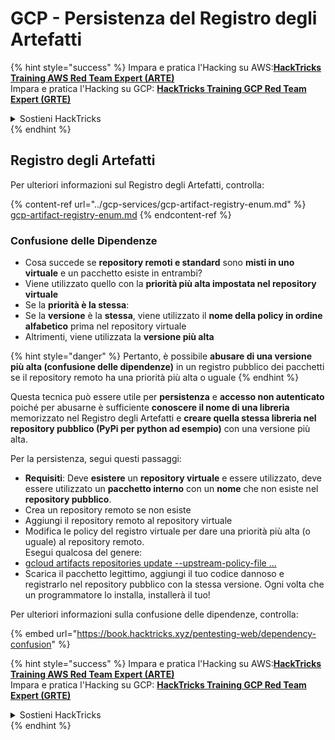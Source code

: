 # GCP - Persistenza del Registro degli Artefatti

{% hint style="success" %}
Impara e pratica l'Hacking su AWS:<img src="/.gitbook/assets/image.png" alt="" data-size="line">[**HackTricks Training AWS Red Team Expert (ARTE)**](https://training.hacktricks.xyz/courses/arte)<img src="/.gitbook/assets/image.png" alt="" data-size="line">\
Impara e pratica l'Hacking su GCP: <img src="/.gitbook/assets/image (2).png" alt="" data-size="line">[**HackTricks Training GCP Red Team Expert (GRTE)**<img src="/.gitbook/assets/image (2).png" alt="" data-size="line">](https://training.hacktricks.xyz/courses/grte)

<details>

<summary>Sostieni HackTricks</summary>

* Controlla i [**piani di abbonamento**](https://github.com/sponsors/carlospolop)!
* **Unisciti al** 💬 [**gruppo Discord**](https://discord.gg/hRep4RUj7f) o al [**gruppo telegram**](https://t.me/peass) o **seguici** su **Twitter** 🐦 [**@hacktricks\_live**](https://twitter.com/hacktricks\_live)**.**
* **Condividi trucchi di hacking inviando PR a** [**HackTricks**](https://github.com/carlospolop/hacktricks) e [**HackTricks Cloud**](https://github.com/carlospolop/hacktricks-cloud) repos di github.

</details>
{% endhint %}

## Registro degli Artefatti

Per ulteriori informazioni sul Registro degli Artefatti, controlla:

{% content-ref url="../gcp-services/gcp-artifact-registry-enum.md" %}
[gcp-artifact-registry-enum.md](../gcp-services/gcp-artifact-registry-enum.md)
{% endcontent-ref %}

### Confusione delle Dipendenze

* Cosa succede se **repository remoti e standard** sono **misti in uno virtuale** e un pacchetto esiste in entrambi?
* Viene utilizzato quello con la **priorità più alta impostata nel repository virtuale**
* Se la **priorità è la stessa**:
* Se la **versione** è la **stessa**, viene utilizzato il **nome della policy in ordine alfabetico** prima nel repository virtuale
* Altrimenti, viene utilizzata la **versione più alta**

{% hint style="danger" %}
Pertanto, è possibile **abusare di una versione più alta (confusione delle dipendenze)** in un registro pubblico dei pacchetti se il repository remoto ha una priorità più alta o uguale
{% endhint %}

Questa tecnica può essere utile per **persistenza** e **accesso non autenticato** poiché per abusarne è sufficiente **conoscere il nome di una libreria** memorizzato nel Registro degli Artefatti e **creare quella stessa libreria nel repository pubblico (PyPi per python ad esempio)** con una versione più alta.

Per la persistenza, segui questi passaggi:

* **Requisiti**: Deve **esistere** un **repository virtuale** e essere utilizzato, deve essere utilizzato un **pacchetto interno** con un **nome** che non esiste nel **repository pubblico**.
* Crea un repository remoto se non esiste
* Aggiungi il repository remoto al repository virtuale
* Modifica le policy del registro virtuale per dare una priorità più alta (o uguale) al repository remoto.\
Esegui qualcosa del genere:
* [gcloud artifacts repositories update --upstream-policy-file ...](https://cloud.google.com/sdk/gcloud/reference/artifacts/repositories/update#--upstream-policy-file)
* Scarica il pacchetto legittimo, aggiungi il tuo codice dannoso e registrarlo nel repository pubblico con la stessa versione. Ogni volta che un programmatore lo installa, installerà il tuo!

Per ulteriori informazioni sulla confusione delle dipendenze, controlla:

{% embed url="https://book.hacktricks.xyz/pentesting-web/dependency-confusion" %}

{% hint style="success" %}
Impara e pratica l'Hacking su AWS:<img src="/.gitbook/assets/image.png" alt="" data-size="line">[**HackTricks Training AWS Red Team Expert (ARTE)**](https://training.hacktricks.xyz/courses/arte)<img src="/.gitbook/assets/image.png" alt="" data-size="line">\
Impara e pratica l'Hacking su GCP: <img src="/.gitbook/assets/image (2).png" alt="" data-size="line">[**HackTricks Training GCP Red Team Expert (GRTE)**<img src="/.gitbook/assets/image (2).png" alt="" data-size="line">](https://training.hacktricks.xyz/courses/grte)

<details>

<summary>Sostieni HackTricks</summary>

* Controlla i [**piani di abbonamento**](https://github.com/sponsors/carlospolop)!
* **Unisciti al** 💬 [**gruppo Discord**](https://discord.gg/hRep4RUj7f) o al [**gruppo telegram**](https://t.me/peass) o **seguici** su **Twitter** 🐦 [**@hacktricks\_live**](https://twitter.com/hacktricks\_live)**.**
* **Condividi trucchi di hacking inviando PR a** [**HackTricks**](https://github.com/carlospolop/hacktricks) e [**HackTricks Cloud**](https://github.com/carlospolop/hacktricks-cloud) repos di github.

</details>
{% endhint %}
